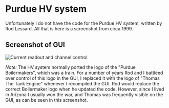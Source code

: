 # Purdue HV system

Unfortunately I do not have the code for the Purdue HV system, written by Rod Lessard. All that is here is a screenshot from circa 1999.

## Screenshot of GUI

![Current readout and channel control](https://github.com/Whipple10m/HV/blob/main/Assets/hv.png)

*Note:* The HV system normally ported the logo of the "Purdue Boilermakers", which was a train. For a number of years Rod and I battleed over control of this logo in the GUI, I replaced it with the logo of "Thomas The Tank Engine" whenever I recompiled the GUI. Rod would replace the correct Boilermaker logo when he updated the code. However, since I lived in Arizona I usually won the war, and Thomas was frequently visible on the GUI, as can be seen in this screenshot.
